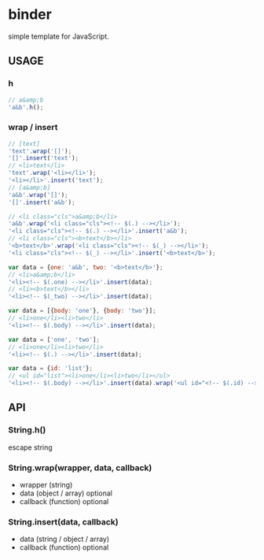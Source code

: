 binder
======

simple template for JavaScript.

## USAGE
### h
```javascript
// a&amp;b
'a&b'.h();
```

### wrap / insert
```javascript
// [text]
'text'.wrap('[]');
'[]'.insert('text');
// <li>text</li>
'text'.wrap('<li></li>');
'<li></li>'.insert('text');
// [a&amp;b]
'a&b'.wrap('[]');
'[]'.insert('a&b');
```

```javascript
// <li class="cls">a&amp;b</li>
'a&b'.wrap('<li class="cls"><!-- $(.) --></li>');
'<li class="cls"><!-- $(.) --></li>'.insert('a&b');
// <li class="cls"><b>text</b></li>
'<b>text</b>'.wrap('<li class="cls"><!-- $(_) --></li>');
'<li class="cls"><!-- $(_) --></li>'.insert('<b>text</b>');
```

```javascript
var data = {one: 'a&b', two: '<b>text</b>'};
// <li>a&amp;b</li>
'<li><!-- $(.one) --></li>'.insert(data);
// <li><b>text</b></li>
'<li><!-- $(_two) --></li>'.insert(data);
```

```javascript
var data = [{body: 'one'}, {body: 'two'}];
// <li>one</li><li>two</li>
'<li><!-- $(.body) --></li>'.insert(data);
```

```javascript
var data = ['one', 'two'];
// <li>one</li><li>two</li>
'<li><!-- $(.) --></li>'.insert(data);
```

```javascript
var data = {id: 'list'};
// <ul id="list"><li>one</li><li>two</li></ul>
'<li><!-- $(.body) --></li>'.insert(data).wrap('<ul id="<!-- $(.id) -->"><!-- $(_) --></ul>', data);
```
## API
### String.h()
escape string

### String.wrap(wrapper, data, callback)
- wrapper (string)
- data (object / array) optional
- callback (function) optional

### String.insert(data, callback)
- data (string / object / array)
- callback (function) optional
